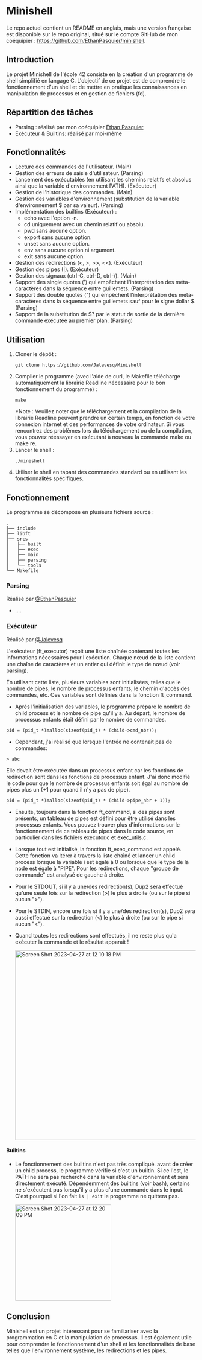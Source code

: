 # Minishell

Le repo actuel contient un README en anglais, mais une version française est disponible sur le repo original, situé sur le compte GitHub de mon coéquipier : https://github.com/EthanPasquier/minishell.

## Introduction

Le projet Minishell de l'école 42 consiste en la création d'un programme de shell simplifié en langage C. L'objectif de ce projet est de comprendre le fonctionnement d'un shell et de mettre en pratique les connaissances en manipulation de processus et en gestion de fichiers (fd).

## Répartition des tâches

- Parsing : réalisé par mon coéquipier [Ethan Pasquier](https://github.com/EthanPasquier)
- Exécuteur & Builtins: réalisé par moi-même

## Fonctionnalités

- Lecture des commandes de l'utilisateur. (Main)
- Gestion des erreurs de saisie d'utilisateur. (Parsing)
- Lancement des exécutables (en utilisant les chemins relatifs et absolus ainsi que la variable d'environnement PATH). (Exécuteur)
- Gestion de l'historique des commandes. (Main)
- Gestion des variables d'environnement (substitution de la variable d'environnement $ par sa valeur). (Parsing)
- Implémentation des builtins (Exécuteur) :
  - echo avec l'option -n.
  - cd uniquement avec un chemin relatif ou absolu.
  - pwd sans aucune option.
  - export sans aucune option.
  - unset sans aucune option.
  - env sans aucune option ni argument.
  - exit sans aucune option.
- Gestion des redirections (<, >, >>, <<). (Exécuteur)
- Gestion des pipes (|). (Exécuteur)
- Gestion des signaux (ctrl-C, ctrl-D, ctrl-\\). (Main)
- Support des single quotes (') qui empêchent l'interprétation des méta-caractères dans la séquence entre guillemets. (Parsing)
- Support des double quotes (") qui empêchent l'interprétation des méta-caractères dans la séquence entre guillemets sauf pour le signe dollar $. (Parsing)
- Support de la substitution de $? par le statut de sortie de la dernière commande exécutée au premier plan. (Parsing)
## Utilisation
1. Cloner le dépôt :
   ```
   git clone https://github.com/Jalevesq/Minishell
   ```
2. Compiler le programme (avec l'aide de curl, le Makefile télécharge automatiquement la librairie Readline nécessaire pour le bon fonctionnement du programme) :
   ```
   make
   ```
   *Note : Veuillez noter que le téléchargement et la compilation de la librairie Readline peuvent prendre un certain temps, en fonction de votre connexion internet et des performances de votre ordinateur. Si vous rencontrez des problèmes lors du téléchargement ou de la compilation, vous pouvez réessayer en exécutant à nouveau la commande make ou make re.
3. Lancer le shell :
   ```
   ./minishell
   ```
4. Utiliser le shell en tapant des commandes standard ou en utilisant les fonctionnalités spécifiques.
## Fonctionnement
Le programme se décompose en plusieurs fichiers source :

```
.
├── include
├── libft
├── srcs
│   ├── built
│   ├── exec
│   ├── main
│   ├── parsing
│   └── tools
└── Makefile 
```

### Parsing
Réalisé par [@EthanPasquier](https://github.com/EthanPasquier)
- ....
### Exécuteur
Réalisé par [@Jalevesq](https://github.com/Jalevesq)

L'exécuteur (ft_executor) reçoit une liste chaînée contenant toutes les informations nécessaires pour l'exécution. Chaque nœud de la liste contient une chaîne de caractères et un entier qui définit le type de nœud (voir parsing).

En utilisant cette liste, plusieurs variables sont initialisées, telles que le nombre de pipes, le nombre de processus enfants, le chemin d'accès des commandes, etc. Ces variables sont définies dans la fonction ft_command.

- Après l'initialisation des variables, le programme prépare le nombre de child process et le nombre de pipe qu'il y a.
Au départ, le nombre de processus enfants était défini par le nombre de commandes. 
```
pid = (pid_t *)malloc(sizeof(pid_t) * (child->cmd_nbr));
```
- Cependant, j'ai réalisé que lorsque l'entrée ne contenait pas de commandes:
```
> abc
```
Elle devait être exécutée dans un processus enfant car les fonctions de redirection sont dans les fonctions de processus enfant. J'ai donc modifié le code pour que le nombre de processus enfants soit égal au nombre de pipes plus un (+1 pour quand il n'y a pas de pipe).
```
pid = (pid_t *)malloc(sizeof(pid_t) * (child->pipe_nbr + 1));
```
- Ensuite, toujours dans la fonction ft_command, si des pipes sont présents, un tableau de pipes est défini pour être utilisé dans les processus enfants. Vous pouvez trouver plus d'informations sur le fonctionnement de ce tableau de pipes dans le code source, en particulier dans les fichiers executor.c et exec_utils.c.

- Lorsque tout est initialisé, la fonction ft_exec_command est appelé. Cette fonction va itérer à travers la liste chaîné et lancer un child process lorsque la variable i est égale à 0 ou lorsque que le type de la node est égale à "PIPE". Pour les redirections, chaque "groupe de commande" est analysé de gauche à droite.
- Pour le STDOUT, si il y a une/des redirection(s), Dup2 sera effectué qu'une seule fois sur la redirection (>) le plus à droite (ou sur le pipe si aucun ">").
- Pour le STDIN, encore une fois si il y a une/des redirection(s), Dup2 sera aussi effectué sur la redirection (<) le plus à droite (ou sur le pipe si aucun "<").
- Quand toutes les redirections sont effectués, il ne reste plus qu'a exécuter la commande et le résultat apparait !

  <img width="503" alt="Screen Shot 2023-04-27 at 12 10 18 PM" src="https://user-images.githubusercontent.com/103976653/234922786-8c62305d-0362-47ad-a293-da5e2b42a59a.png">
#### Builtins
- Le fonctionnement des builtins n'est pas très compliqué. avant de créer un child process, le programme vérifie si c'est un builtin. Si ce l'est, le PATH ne sera pas recherché dans la variable d'environnement et sera directement exécuté. Dépendemment des builtins (voir bash), certains ne s'exécutent pas lorsqu'il y a plus d'une commande dans le input. C'est pourquoi si l'on fait `ls | exit` le programme ne quittera pas.

  <img width="255" alt="Screen Shot 2023-04-27 at 12 20 09 PM" src="https://user-images.githubusercontent.com/103976653/234926819-63c01e5e-9746-43f8-b3d9-f8b80aa030a4.png">
## Conclusion
Minishell est un projet intéressant pour se familiariser avec la programmation en C et la manipulation de processus. Il est également utile pour comprendre le fonctionnement d'un shell et les fonctionnalités de base telles que l'environnement système, les redirections et les pipes.
